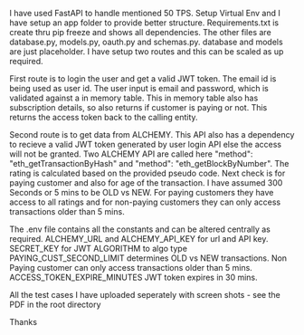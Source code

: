 I have used FastAPI to handle mentioned 50 TPS. 
Setup Virtual Env and I have setup an app folder to provide better structure. 
Requirements.txt is create thru pip freeze and shows all dependencies. 
The other files are database.py, models.py, oauth.py and schemas.py. database and models are just placeholder. 
I have setup two routes and this can be scaled as up required.

First route is to login the user and get a valid JWT token. 
The email id is being used as user id. 
The user input is email and password, which is validated against a in memory table. 
This in memory table also has subscription details, so also returns if customer is paying or not. 
This returns the access token back to the calling entity.

Second route is to get data from ALCHEMY. 
This API also has a dependency to recieve a valid JWT token generated by user login API else the access will not be granted. 
Two ALCHEMY API are called here "method": "eth_getTransactionByHash" and "method": "eth_getBlockByNumber". 
The rating is calculated based on the provided pseudo code. 
Next check is for paying customer and also for age of the transaction. 
I have assumed 300 Seconds or 5 mins to be OLD vs NEW. 
For paying customers they have access to all ratings and for non-paying customers they can only access transactions older than 5 mins.

The .env file contains all the constants and can be altered centrally as required. 
ALCHEMY_URL and ALCHEMY_API_KEY for url and API key. 
SECRET_KEY for JWT ALGORITHM to algo type PAYING_CUST_SECOND_LIMIT determines OLD vs NEW transactions. 
Non Paying customer can only access transactions older than 5 mins. 
ACCESS_TOKEN_EXPIRE_MINUTES JWT token expires in 30 mins.

All the test cases I have uploaded seperately with screen shots - see the PDF in the root directory

Thanks
